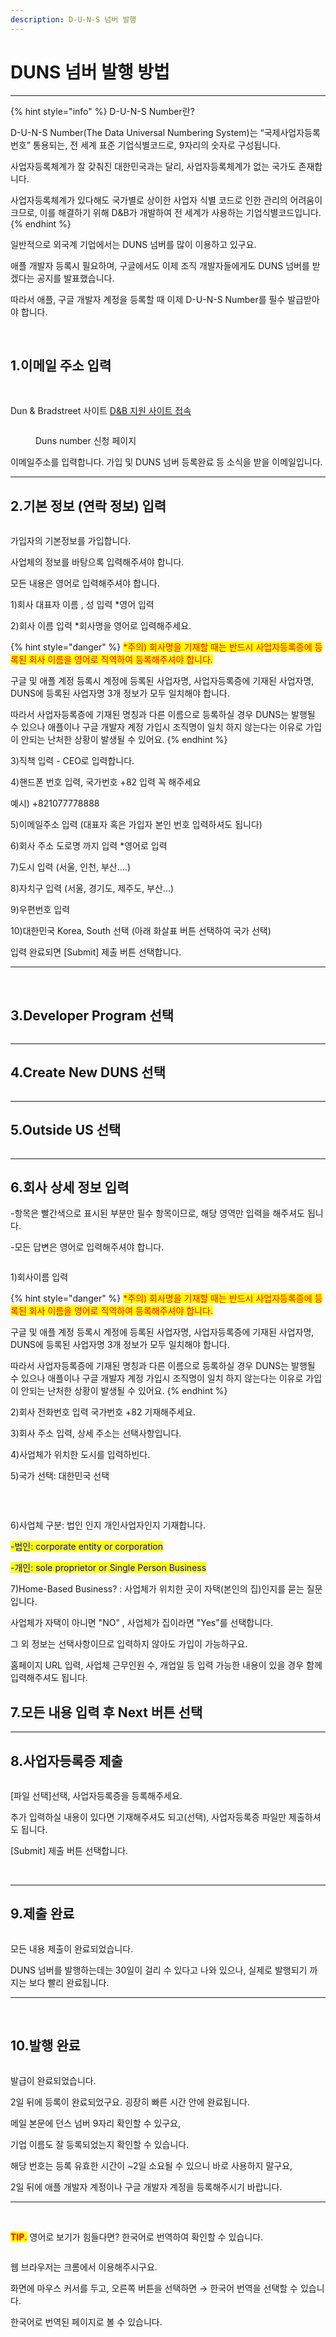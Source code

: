 ```yaml
---
description: D-U-N-S 넘버 발행
---
```


# DUNS 넘버 발행 방법

***



{% hint style="info" %}
D-U-N-S Number란?

D-U-N-S Number(The Data Universal Numbering System)는 “국제사업자등록번호” 통용되는, 전 세계 표준 기업식별코드로, 9자리의 숫자로 구성됩니다.

사업자등록체계가 잘 갖춰진 대한민국과는 달리, 사업자등록체계가 없는 국가도 존재합니다.

사업자등록체계가 있다해도 국가별로 상이한 사업자 식별 코드로 인한 관리의 어려움이 크므로, 이를 해결하기 위해 D\&B가 개발하여 전 세계가 사용하는 기업식별코드입니다.
{% endhint %}

일반적으로 외국계 기업에서는 DUNS 넘버를 많이 이용하고 있구요.

애플 개발자 등록시 필요하며, 구글에서도 이제 조직 개발자들에게도 DUNS 넘버를 받겠다는 공지를 발표했습니다.

따라서 애플, 구글 개발자 계정을 등록할 때 이제 D-U-N-S Number를 필수 발급받아야 합니다.

​

## 1.이메일 주소 입력

​

Dun & Bradstreet 사이트 [D\&B 지원 사이트 접속](https://support.dnb.com/?CUST=APPLEDEV)

<figure><img src="../.gitbook/assets/d1.jpg" alt=""><figcaption><p>Duns number 신청 페이지</p></figcaption></figure>

이메일주소를 입력합니다. 가입 및 DUNS 넘버 등록완료 등 소식을 받을 이메일입니다.&#x20;



***

## 2.기본 정보 (연락 정보) 입력

<figure><img src="../.gitbook/assets/d2.jpg" alt=""><figcaption></figcaption></figure>

가입자의 기본정보를 가입합니다.

사업체의 정보를 바탕으록 입력해주셔야 합니다.

모든 내용은 영어로 입력해주셔야 합니다.

1\)회사 대표자 이름 , 성 입력 \*영어 입력

2\)회사 이름 입력 \*회사명을 영어로 입력해주세요.

{% hint style="danger" %}
<mark style="color:red;">\*주의) 회사명을 기재할 때는 반드시 사업자등록증에 등록된 회사 이름을 영어로 직역하여 등록해주셔야 합니다.</mark>

구글 및 애플 계정 등록시 계정에 등록된 사업자명, 사업자등록증에 기재된 사업자명, DUNS에 등록된 사업자명 3개 정보가 모두 일치해야 합니다.&#x20;

따라서 사업자등록증에 기재된 명칭과 다른 이름으로 등록하실 경우 DUNS는 발행될 수 있으나 애플이나 구글 개발자 계정 가입시 조직명이 일치 하지 않는다는 이유로 가입이 안되는 난처한 상황이 발생될 수 있어요.
{% endhint %}

3\)직책 입력 - CEO로 입력합니다.

4\)핸드폰 번호 입력, 국가번호 +82 입력 꼭 해주세요

예시) +821077778888

5\)이메일주소 입력 (대표자 혹은 가입자 본인 번호 입력하셔도 됩니다)

6\)회사 주소 도로명 까지 입력 \*영어로 입력

7\)도시 입력 (서울, 인천, 부산....)

8\)자치구 입력 (서울, 경기도, 제주도, 부산...)

9\)우편번호 입력

10\)대한민국 Korea, South 선택 (아래 화살표 버튼 선택하여 국가 선택)

입력 완료되면 \[Submit] 제출 버튼 선택합니다.

***

​

## 3.Developer Program 선택

<figure><img src="../.gitbook/assets/d3.jpg" alt=""><figcaption></figcaption></figure>

***



## 4.Create New DUNS 선택

<figure><img src="../.gitbook/assets/d4.jpg" alt=""><figcaption></figcaption></figure>

***



## 5.Outside US 선택

<figure><img src="../.gitbook/assets/d5.jpg" alt=""><figcaption></figcaption></figure>

***



## 6.회사 상세 정보 입력

\-항목은 빨간색으로 표시된 부분만 필수 항목이므로, 해당 영역만 입력을 해주셔도 됩니다.

\-모든 답변은 영어로 입력해주셔야 합니다.

<figure><img src="../.gitbook/assets/d6.jpg" alt=""><figcaption></figcaption></figure>

1\)회사이름 입력

{% hint style="danger" %}
<mark style="color:red;">\*주의) 회사명을 기재할 때는 반드시 사업자등록증에 등록된 회사 이름을 영어로 직역하여 등록해주셔야 합니다.</mark>

구글 및 애플 계정 등록시 계정에 등록된 사업자명, 사업자등록증에 기재된 사업자명, DUNS에 등록된 사업자명 3개 정보가 모두 일치해야 합니다.&#x20;

따라서 사업자등록증에 기재된 명칭과 다른 이름으로 등록하실 경우 DUNS는 발행될 수 있으나 애플이나 구글 개발자 계정 가입시 조직명이 일치 하지 않는다는 이유로 가입이 안되는 난처한 상황이 발생될 수 있어요.
{% endhint %}

2\)회사 전화번호 입력 국가번호 +82 기재해주세요.

3\)회사 주소 입력, 상세 주소는 선택사항입니다.

4\)사업체가 위치한 도시를 입력하빈다.

5\)국가 선택: 대한민국 선택

​

<figure><img src="../.gitbook/assets/d7.jpg" alt=""><figcaption></figcaption></figure>

6\)사업체 구분: 법인 인지 개인사업자인지 기재합니다.

<mark style="color:blue;">-법인: corporate entity or corporation</mark>

<mark style="color:blue;">-개인: sole proprietor or Single Person Business</mark>

7\)Home-Based Business? : 사업체가 위치한 곳이 자택(본인의 집)인지를 묻는 질문입니다.

사업체가 자택이 아니면 "NO" , 사업체가 집이라면 "Yes"를 선택합니다.

그 외 정보는 선택사항이므로 입력하지 않아도 가입이 가능하구요.

홈페이지 URL 입력, 사업체 근무인원 수, 개업일 등 입력 가능한 내용이 있을 경우 함께 입력해주셔도 됩니다.



## 7.모든 내용 입력 후 Next 버튼 선택



***



## 8.사업자등록증 제출

<figure><img src="../.gitbook/assets/d8.jpg" alt=""><figcaption></figcaption></figure>

\[파일 선택]선택, 사업자등록증을 등록해주세요.

추가 입력하실 내용이 있다면 기재해주셔도 되고(선택), 사업자등록증 파일만 제출하셔도 됩니다.

\[Submit] 제출 버튼 선택합니다.

​

***



## 9.제출 완료

<div align="left">

<figure><img src="../.gitbook/assets/d9.jpg" alt=""><figcaption></figcaption></figure>

</div>

모든 내용 제출이 완료되었습니다.

DUNS 넘버를 발행하는데는 30일이 걸리 수 있다고 나와 있으나, 실제로 발행되기 까지는 보다 빨리 완료됩니다.

***

​

## 10.발행 완료

<figure><img src="../.gitbook/assets/d11.jpg" alt=""><figcaption></figcaption></figure>

발급이 완료되었습니다.

2일 뒤에 등록이 완료되었구요. 굉장히 빠른 시간 안에 완료됩니다.

메일 본문에 던스 넘버 9자리 확인할 수 있구요,

기업 이름도 잘 등록되었는지 확인할 수 있습니다.

해당 번호는 등록 유효한 시간이 \~2일 소요될 수 있으니 바로 사용하지 말구요,

2일 뒤에 애플 개발자 계정이나 구글 개발자 계정을 등록해주시기 바랍니다.

***

​

<mark style="color:red;">**TIP.**</mark> 영어로 보기가 힘들다면? 한국어로 번역하여 확인할 수 있습니다.

<figure><img src="../.gitbook/assets/d10.jpg" alt=""><figcaption></figcaption></figure>

웹 브라우저는 크롬에서 이용해주시구요.

화면에 마우스 커서를 두고, 오른쪽 버튼을 선택하면 → 한국어 번역을 선택할 수 있습니다.

한국어로 번역된 페이지로 볼 수 있습니다.

​
